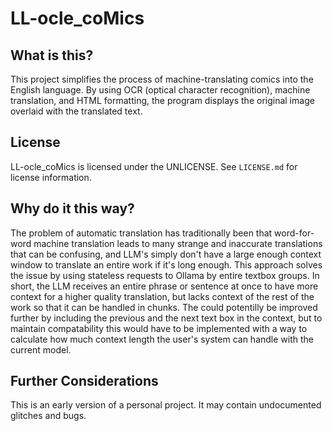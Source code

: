 
# LL-ocle_coMics

## What is this?

This project simplifies the process of machine-translating comics into the English language. By using OCR (optical character recognition), machine translation, and HTML formatting, the program displays the original image overlaid with the translated text.

## License

LL-ocle_coMics is licensed under the UNLICENSE. See `LICENSE.md` for license information.

## Why do it this way?

The problem of automatic translation has traditionally been that word-for-word machine translation leads to many strange and inaccurate translations that can be confusing, and LLM's simply don't have a large enough context window to translate an entire work if it's long enough. This approach solves the issue by using stateless requests to Ollama by entire textbox groups. In short, the LLM receives an entire phrase or sentence at once to have more context for a higher quality translation, but lacks context of the rest of the work so that it can be handled in chunks. The could potentilly be improved further by including the previous and the next text box in the context, but to maintain compatability this would have to be implemented with a way to calculate how much context length the user's system can handle with the current model.

## Further Considerations

This is an early version of a personal project. It may contain undocumented glitches and bugs.
